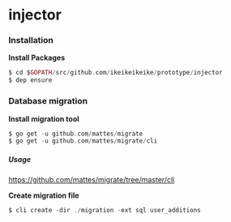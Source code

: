 # injector

### Installation

**Install Packages**

```elixir
$ cd $GOPATH/src/github.com/ikeikeikeike/prototype/injector
$ dep ensure
```

### Database migration

**Install migration tool**

```elixir
$ go get -u github.com/mattes/migrate
$ go get -u github.com/mattes/migrate/cli
```

##### Usage

https://github.com/mattes/migrate/tree/master/cli

**Create migration file**

```elixir
$ cli create -dir ./migration -ext sql user_additions
```
